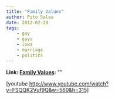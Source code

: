 ```yaml
---
title: "Family Values"
author: Pito Salas
date: 2012-02-29
tags:
    - gay
    - gays
    - iowa
    - marriage
    - politics
---
```


**Link: [Family Values](None):** ""



[youtube http://www.youtube.com/watch?v=FSQQK2Vuf9Q&w=560&h=315]


